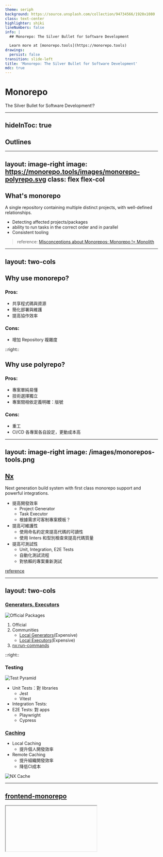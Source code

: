 ```yaml
---
theme: seriph
background: https://source.unsplash.com/collection/94734566/1920x1080
class: text-center
highlighter: shiki
lineNumbers: false
info: |
  ## Monorepo: The Silver Bullet for Software Development

  Learn more at [monorepo.tools](https://monorepo.tools)
drawings:
  persist: false
transition: slide-left
title: 'Monorepo: The Silver Bullet for Software Development'
mdc: true
---
```


# Monorepo

The Silver Bullet for Software Development!?

---
hideInToc: true
---

## Outlines

<Toc minDepth='2' />

---
layout: image-right
image: https://monorepo.tools/images/monorepo-polyrepo.svg
class: flex flex-col
---

## What's monorepo

A single repository containing <span class='bg-[#00F8CB] rounded-md'>multiple distinct projects</span>, with <span class='bg-[#00F8CB] rounded-md'>well-defined relationships</span>.

- Detecting affected projects/packages
- ability to run tasks in the correct order and in parallel
- Consistent tooling

<div class='grow-1' />

> reference: [Misconceptions about Monorepos: Monorepo != Monolith](https://blog.nrwl.io/misconceptions-about-monorepos-monorepo-monolith-df1250d4b03c)

---
layout: two-cols
---

## Why use monorepo?

### Pros:

- 共享程式碼與資源
- 簡化部署與維護
- 提高協作效率

### Cons:

- 增加 Repository 複雜度

::right::

## Why use polyrepo?

### Pros:

- 專案單純易懂
- 技術選擇獨立
- 專案間相依定義明確：版號

### Cons:

- 重工
- CI/CD 各專案各自設定，更動成本高


---
layout: image-right
image: /images/monorepos-tools.png
---
## [Nx](https://nx.dev)
Next generation build system with first class monorepo support and powerful integrations.

- 提高開發效率
  - Project Generator
  - Task Executor
  - 根據需求可客制專案模板？
- 提高可維護性
  - 使用命名約定來提高代碼的可讀性
  - 使用 linters 和型別檢查來提高代碼質量
- 提高可測試性
  - Unit, Integration, E2E Tests
  - 自動化測試流程
  - 對依賴的專案重新測試

<div class="absolute right-0 bottom-0">

[reference](https://monorepo.tools/#tools-review)

</div>

---
layout: two-cols
---

### [Generators, Executors](https://nx.dev/nx-api)

![Official Packages](/images/official-packages.png)

1. Official
2. Communities
    - [Local Generators](https://nx.dev/extending-nx/recipes/local-generators)(Expensive)
    - [Local Executors](https://nx.dev/extending-nx/recipes/local-executors)(Expensive)
3. [nx:run-commands](https://nx.dev/nx-api/nx/executors/run-commands)

::right::

### Testing

<div class="flex">

<img src="/images/test-pyramid.jpg" alt="Test Pyramid" class="h-50" />

- Unit Tests：對 libraries
  - Jest
  - Vitest
- Integration Tests: 
- E2E Tests: 對 apps
  - Playwright
  - Cypress

</div>

### [Caching](https://nx.dev/concepts/how-caching-works)

<div class="flex justify-between">

- Local Caching
  - 提升個人開發效率
- Remote Caching
  - 提升組織開發效率
  - 降低CI成本

<img src="/images/nx-cache.svg" alt="NX Cache" class="h-60" />

</div>

---

## [frontend-monorepo](https://github.com/hashgreen/frontend-monorepo)

<Iframe :fallback="{src: '/images/pyke-monorepo-graph.png', alt: 'pyke-monorepo-graph'}" />

<div class="flex justify-between">
<div class="flex flex-col text-xs">

#### Libraries

<table>
  <tbody>
    <tr>
      <td>hg-models</td>
      <td>data classes</td>
    </tr>
    <tr>
      <td>hg-query</td>
      <td>data fetching<br>e.g. Fetch API, SWR, RTK Query</td>
    </tr>
    <tr>
      <td>headless-wallet</td>
      <td>headless chia wallet</td>
    </tr>
    <tr>
      <td>ui-libraries</td>
      <td>utilities, hoogii, pyke</td>
    </tr>
    <tr>
      <td>wallet-connect</td>
      <td>hoogii, goby</td>
    </tr>
  </tbody>
</table>

</div>
<div class="flex flex-col">

#### Apps
- pyke-activities
- wallet-prompt-tools
- devtools
- extension-wallet

</div>
<div class="flex flex-col">

#### Tests
- pyke-frontend: 
  - e2e test on stg
- wallet-connect-e2e: 
  - integration tests for wallet-connect

</div>
</div>

---
layout: two-cols
---

### Case Study - Pyke, Hoogii and Ivern - Before

#### Hoogii

```mermaid {theme: 'neutral', scale: 0.8}
graph LR
  subgraph Theming
    config(Theme Config) --> ui(UI Framework)
  end
  subgraph Data Store
    fetch(Fetch API) --> Store
  end
  ui --> extension(Extension Wallet)
  Store --> extension
```

#### Pyke

```mermaid {theme: 'neutral', scale: 0.8}
graph LR
  subgraph Theming
    config(Theme Config) --> ui(UI Framework)
  end
  subgraph Data Store
    fetch(RTK Query) --> Redux
  end
  ui --> webpage(Webpage)
  Redux --> webpage
```

::right::

#### Ivern

```mermaid {theme: 'neutral', scale: 0.8}
graph LR
  subgraph Theming
    config(Theme Config) --> mui(MUI)
  end
  subgraph Data Store
    fetch(RTK Query) --> Redux
  end
  mui --> app(Desktop App)
  Redux --> app
```

#### 共通項目
- Theming: 
  - 色票、字型設定
  - 常用功能的 CSS classes
- Data Store:
  - 資料拿取的網址、傳輸的資料
  - 取得資料後的後處理

---

### Case Study - Pyke, Hoogii and Ivern - After

<div class="h-full overflow-auto">

```mermaid {theme: 'neutral', scale: 0.8}
graph TB
  Backend --> hg-query
  hg-query -.-> data
  utilities -.-> ui
  subgraph Ivern
    data
    ui
  end

  subgraph frontend-monorepo
    subgraph libraries
      hg-models --> hg-query --> headless-wallet
      subgraph ui-libraries
        utilities --> pyke
        utilities --> hoogii
      end
    end
    subgraph apps
      pyke --> pyke-activities
      hoogii --> hoogii-wallet
      hg-query --> pyke-activities
      headless-wallet --> hoogii-wallet
    end
  end
```

</div>

---

## Discussion

1. js/ts bundler 扮演專案間接合劑; ts compiler 做 bundlers 間的縫合; linters 作為其中的約束器
  - Vite
  - Webpack/Turbopack
  - `tsconfig.base.json`: 設定全域模組引入
  - `/.eslintrc.json`: 限制模組依賴
2. 程式碼歸屬、存取修改權限的限制
3. 版號控制、CI/CD 效率提升
  - libraries
    - workflow_dispatch
    - 改動偵測、利用 dependencies graph 達到有效率的自動化部屬
  - apps
    - containerize
    - 結案、維運的專案的封存機制
